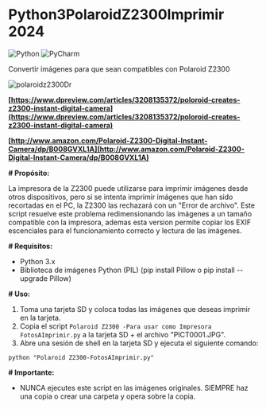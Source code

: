  # Python3PolaroidZ2300Imprimir 2024
![Python](https://img.shields.io/badge/python-3670A0?style=for-the-badge&logo=python&logoColor=ffdd54) ![PyCharm](https://img.shields.io/badge/pycharm-143?style=for-the-badge&logo=pycharm&logoColor=black&color=black&labelColor=green)

Convertir imágenes para que sean compatibles con Polaroid Z2300

 ![polaroidz2300Dr](https://github.com/DrEureka/Python3PolaroidZ2300Imprimir/assets/44514691/8244c239-18d9-46d7-9c67-dbd8c94868ad)


**[https://www.dpreview.com/articles/3208135372/poloroid-creates-z2300-instant-digital-camera](https://www.dpreview.com/articles/3208135372/poloroid-creates-z2300-instant-digital-camera)**

**[http://www.amazon.com/Polaroid-Z2300-Digital-Instant-Camera/dp/B008GVXL1A](http://www.amazon.com/Polaroid-Z2300-Digital-Instant-Camera/dp/B008GVXL1A)**

**# Propósito:**

La impresora de la Z2300 puede utilizarse para imprimir imágenes desde otros dispositivos, pero si se intenta imprimir imágenes que han sido recortadas en el PC, la Z2300 las rechazará con un "Error de archivo". Este script resuelve este problema redimensionando las imágenes a un tamaño compatible con la impresora, ademas esta version permite copiar los EXIF escenciales para el funcionamiento correcto y lectura de las imágenes.

**# Requisitos:**

- Python 3.x
- Biblioteca de imágenes Python (PIL) (pip install Pillow o pip install --upgrade Pillow)

**# Uso:**

1. Toma una tarjeta SD y coloca todas las imágenes que deseas imprimir en la tarjeta.
2. Copia el script `Polaroid Z2300 -Para usar como Impresora FotosAImprimir.py` a la tarjeta SD + el archivo "PICT0001.JPG".
3. Abre una sesión de shell en la tarjeta SD y ejecuta el siguiente comando:

```
python "Polaroid Z2300-FotosAImprimir.py"
```

**# Importante:**

- NUNCA ejecutes este script en las imágenes originales. SIEMPRE haz una copia o crear una carpeta y opera sobre la copia.
